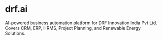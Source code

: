 # drf.ai
AI-powered business automation platform for DRF Innovation India Pvt Ltd.  Covers CRM, ERP, HRMS, Project Planning, and Renewable Energy Solutions.
